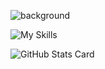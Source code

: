 ![background](https://github.com/user-attachments/assets/d40b6456-026f-45e4-9243-fe368e9ac1bd)

![My Skills](https://skillicons.dev/icons?i=aws,docker,figma,graphql,next,materialui,nestjs,prisma,react,supabase)

![GitHub Stats Card](https://github-readme-stats.vercel.app/api?username=taksnr)
